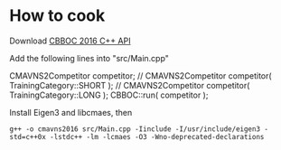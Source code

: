 # How to cook

Download [CBBOC 2016 C++ API](//github.com/cbboc/cpp/) 

Add the following lines into "src/Main.cpp"
    
   CMAVNS2Competitor competitor;
   // CMAVNS2Competitor competitor( TrainingCategory::SHORT );
   // CMAVNS2Competitor competitor( TrainingCategory::LONG );
   CBBOC::run( competitor );
   
Install Eigen3 and libcmaes, then 

    g++ -o cmavns2016 src/Main.cpp -Iinclude -I/usr/include/eigen3 -std=c++0x -lstdc++ -lm -lcmaes -O3 -Wno-deprecated-declarations

